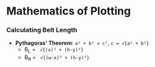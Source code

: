 # Mathematics of Plotting

### Calculating Belt Length
- **Pythagoras' Theorem**: ```a² + b² = c²```, ```c = √{a² + b²}```
  - B<sub>L</sub> = ``` √{(x)² + (h-y)²}```
  - B<sub>R</sub> = ``` √{(w-x)² + (h-y)²}```
